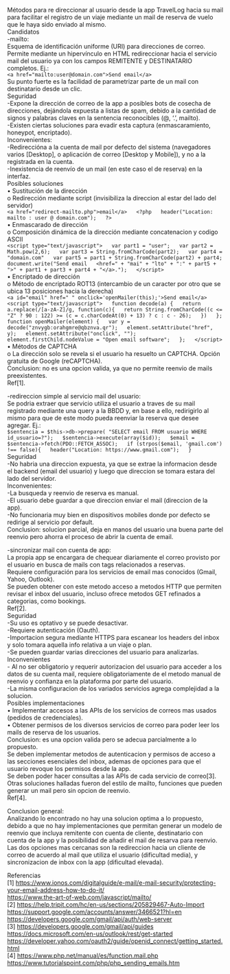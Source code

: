 Métodos para re direccionar al usuario desde la app TravelLog hacia su mail para facilitar el registro de un viaje mediante un mail de reserva de vuelo que le haya sido enviado al mismo.  
Candidatos  
-mailto:  
	Esquema de identificación uniforme (URI) para direcciones de correo. Permite mediante un hipervínculo en HTML redireccionar hacia el servicio mail del usuario ya con los campos REMITENTE y DESTINATARIO completos. Ej.:  
        `<a href="mailto:user@domain.com">Send email</a>`  
    Su punto fuerte es la facilidad de parametrizar parte de un mail con destinatario desde un clic.  
    Seguridad  
        -Expone la dirección de correo de la app a posibles bots de cosecha de direcciones, dejándola expuesta a listas de spam, debido a la cantidad de signos y palabras claves en la sentencia reconocibles (@, ‘.’, mailto).  
        -Existen ciertas soluciones para evadir esta captura (enmascaramiento, honeypot, encriptado).  
    Inconvenientes:  
        -Redireccióna a la cuenta de mail por defecto del sistema (navegadores varios [Desktop], o aplicación de correo [Desktop y Mobile]), y no a la registrada en la cuenta.  
        -Inexistencia de reenvío de un mail (en este caso el de reserva) en la interfaz.  
    Posibles soluciones  
        •	Sustitución de la dirección  
            o	Redirección mediante script (invisibiliza la direccion al estar del lado del servidor)  
            `<a href="redirect-mailto.php">email</a>  
            <?php  
            header("Location: mailto : user @ domain.com");  
            ?>`  
        •	Enmascarado de dirección  
            o	Composición dinámica de la dirección mediante concatenacion y codigo ASCII  
            `<script type="text/javascript">  
            var part1 = "user";  
            var part2 = Math.pow(2,6);  
            var part3 = String.fromCharCode(part2);  
            var part4 = "domain.com"  
            var part5 = part1 + String.fromCharCode(part2) + part4;  
            document.write("Send email  
            <href=" + "mai" + "lto" + ":" + part5 + ">" + part1 + part3 + part4 + "</a>.");  
            </script>`  
        •	Encriptado de dirección  
            o	Método de encriptado ROT13 (intercambio de un caracter por otro que se ubica 13 posiciones hacia la derecha)  
            `<a id="email" href=" " onclick='openMailer(this);'>Send email</a>  
            <script type="text/javascript">  
            function decode(a) {  
            return a.replace(/[a-zA-Z]/g, function(c){  
                return String.fromCharCode((c <= "Z" ? 90 : 122) >= (c = c.charCodeAt(0) + 13) ? c : c - 26);  
            })  
            };  
            function openMailer(element) {  
            var y = decode("znvygb:orahgmre@qbznva.qr");  
            element.setAttribute("href", y);  
            element.setAttribute("onclick", "");  
            element.firstChild.nodeValue = "Open email software";  
            };  
            </script>`  
        •	Métodos de CAPTCHA  
            o	La dirección solo se revela si el usuario ha resuelto un CAPTCHA. Opción gratuita de Google (reCAPTCHA).  
    Conclusion: no es una opcion valida, ya que no permite reenvio de mails preexistentes.  
    Ref[1].  

-redireccion simple al servicio mail del usuario:  
    Se podria extraer que servicio utiliza el usuario a traves de su mail registrado mediante una query a la BBDD y, en base a ello, redirigirlo al mismo para que de este modo pueda reenviar la reserva que desee agregar. Ej.:  
        `$sentencia = $this->db->prepare( "SELECT email FROM usuario WHERE id_usuario=?");  
        $sentencia->execute(array($id));  
        $email = $sentencia->fetch(PDO::FETCH_ASSOC);  
        if (strpos($email, 'gmail.com') !== false){  
            header("Location: https://www.gmail.com");  
        }`  
    Seguridad  
        -No habria una direccion expuesta, ya que se extrae la informacion desde el backend (email del usuario) y luego que direccion se tomara estara del lado del servidor.  
    Inconvenientes:  
        -La busqueda y reenvio de reserva es manual.  
        -El usuario debe guardar a que direccion enviar el mail (direccion de la app).  
        -No funcionaria muy bien en dispositivos mobiles donde por defecto se redirige al servicio por default.  
    Conclusion: solucion parcial, deja en manos del usuario una buena parte del reenvio pero ahorra el proceso de abrir la cuenta de email.  

-sincronizar mail con cuenta de app:  
	La propia app se encargara de chequear diariamente el correo provisto por el usuario en busca de mails con tags relacionados a reservas.  
    Requiere configuración para los servicios de email mas conocidos (Gmail, Yahoo, Outlook).  
    Se pueden obtener con este metodo acceso a metodos HTTP que permiten revisar el inbox del usuario, incluso ofrece metodos GET refinados a categorias, como bookings.  
    Ref[2].  
    Seguridad  
        -Su uso es optativo y se puede desactivar.  
        -Requiere autenticación (Oauth).  
        -Importacion segura mediante HTTPS para escanear los headers del inbox y solo tomara aquella info relativa a un viaje o plan.   
        -Se pueden guardar varias direcciones del usuario para analizarlas.  
    Inconvenientes  
        - Al no ser obligatorio y requerir autorizacion del usuario para acceder a los datos de su cuenta mail, requiere obligatoriamente de el metodo manual de reenvio y confianza en la plataforma por parte del usuario.  
        -La misma configuracion de los variados servicios agrega complejidad a la solucion.  
    Posibles implementaciones  
        •	Implementar accesos a las APIs de los servicios de correos mas usados (pedidos de credenciales).  
        •	Obtener permisos de los diversos servicios de correo para poder leer los mails de reserva de los usuarios.  
Conclusion: es una opcion valida pero se adecua parcialmente a lo propuesto.  
Se deben implementar metodos de autenticacion y permisos de acceso a las secciones esenciales del inbox, ademas de opciones para que el usuario revoque los permisos desde la app.  
    Se deben poder hacer consultas a las APIs de cada servicio de correo[3].  
Otras soluciones halladas fueron del estilo de mailto, funciones que pueden generar un mail pero sin opcion de reenvio.  
Ref[4].  


Conclusion general:  
Analizando lo encontrado no hay una solucion optima a lo propuesto, debido a que no hay implementaciones que permitan generar un modelo de reenvio que incluya remitente con cuenta de cliente, destinatario con cuenta de la app y la posibilidad de añadir el mail de resarva para reenvio.  
Las dos opciones mas cercanas son la redireccion hacia un cliente de correo de acuerdo al mail que utiliza el usuario (dificultad media), y sincronizacion de inbox con la app (dificultad elevada).  



Referencias  
[1] https://www.ionos.com/digitalguide/e-mail/e-mail-security/protecting-your-email-address-how-to-do-it/  
    https://www.the-art-of-web.com/javascript/mailto/  
[2] https://help.tripit.com/hc/en-us/sections/205829467-Auto-Import  
    https://support.google.com/accounts/answer/3466521?hl=en  
    https://developers.google.com/gmail/api/auth/web-server  
[3] https://developers.google.com/gmail/api/guides  
    https://docs.microsoft.com/en-us/outlook/rest/get-started  
    https://developer.yahoo.com/oauth2/guide/openid_connect/getting_started.html  
[4] https://www.php.net/manual/es/function.mail.php  
    https://www.tutorialspoint.com/php/php_sending_emails.htm  